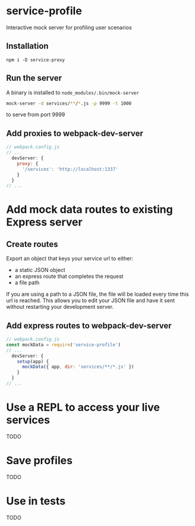 
# service-profile

Interactive mock server for profiling user scenarios


## Installation

```
npm i -D service-proxy
```


## Run the server

A binary is installed to `node_modules/.bin/mock-server`

```bash
mock-server -d services/**/*.js -p 9999 -t 1000
```

to serve from port 9999


## Add proxies to webpack-dev-server

```javascript
// webpack.config.js
// ...
  devServer: {
    proxy: {
      '/services': 'http://localhost:1337'
    }
  }
// ...
```


# Add mock data routes to existing Express server

## Create routes

Export an object that keys your service url to either:

- a static JSON object
- an express route that completes the request
- a file path

If you are using a path to a JSON file, the file will be loaded every time this
url is reached. This allows you to edit your JSON file and have it sent without
restarting your development server.


## Add express routes to webpack-dev-server

```javascript
// webpack.config.js
const mockData = require('service-profile')
// ...
  devServer: {
    setup(app) {
      mockData({ app, dir: 'services/**/*.js' })
    }
  }
// ...
```

# Use a REPL to access your live services

TODO


# Save profiles

TODO


# Use in tests

TODO


